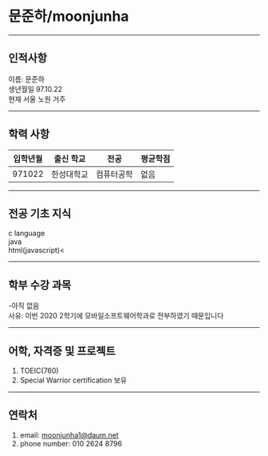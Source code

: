 문준하/moonjunha
===============
***
## 인적사항
이름: 문준하<br>
생년월일 97.10.22<br>
현재 서울 노원 거주
***

## 학력 사항
|입학년월|출신 학교|전공|평균학점|
|---------|-----------|----------|---------|
|971022|한성대학교|컴퓨터공학|없음|
***

## 전공 기초 지식
c language<br>
java<br>
html(javascript)<
***

## 학부 수강 과목
-아직 없음<br>
 사유: 이번 2020 2학기에 모바일소프트웨어학과로 전부하였기 때문입니다
***

## 어학, 자격증 및 프로젝트 
1. TOEIC(760)
2. Special Warrior certification 보유
***

## 연락처
1. email: moonjunha1@daum.net
2. phone number: 010 2624 8796

